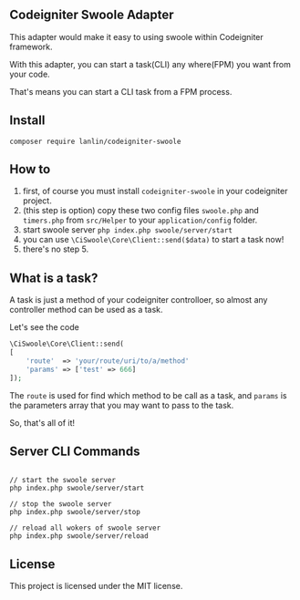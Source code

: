 
## Codeigniter Swoole Adapter

This adapter would make it easy to using swoole within Codeigniter framework.

With this adapter, you can start a task(CLI) any where(FPM) you want from your code.

That's means you can start a CLI task from a FPM process.


## Install

```shell
composer require lanlin/codeigniter-swoole
```


## How to

1. first, of course you must install `codeigniter-swoole` in your codeigniter project.
2. (this step is option) copy these two config files `swoole.php` and `timers.php` from `src/Helper` to your `application/config` folder.
3. start swoole server `php index.php swoole/server/start`
4. you can use `\CiSwoole\Core\Client::send($data)` to start a task now!
5. there's no step 5.


## What is a task?
A task is just a method of your codeigniter controlloer, so almost any controller method can be used as a task.

Let's see the code

```php
\CiSwoole\Core\Client::send(
[
    'route'  => 'your/route/uri/to/a/method'
    'params' => ['test' => 666]
]);
```

The `route` is used for find which method to be call as a task, and `params` is the parameters array that you may want to pass to the task.

So, that's all of it!


## Server CLI Commands

```shell

// start the swoole server
php index.php swoole/server/start

// stop the swoole server
php index.php swoole/server/stop

// reload all wokers of swoole server
php index.php swoole/server/reload

```


## License

This project is licensed under the MIT license.
